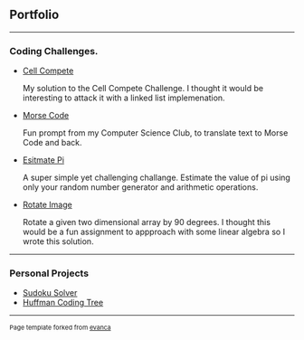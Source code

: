 ## Portfolio

---

### Coding Challenges.

- [Cell Compete](https://github.com/lkelly93/CellCompete)

  My solution to the Cell Compete Challenge. I thought it would be interesting to attack it with a linked list implemenation.
- [Morse Code](https://github.com/lkelly93/MorseCode)

  Fun prompt from my Computer Science Club, to translate text to Morse Code and back.
- [Esitmate Pi](https://github.com/lkelly93/estimate-pi)

  A super simple yet challenging challange. Estimate the value of pi using only your random number generator and arithmetic operations. 
- [Rotate Image](https://github.com/lkelly93/rotateimage)

  Rotate a given two dimensional array by 90 degrees. I thought this would be a fun assignment to appproach with some linear algebra so I wrote this solution.

---

### Personal Projects
- [Sudoku Solver](https://github.com/lkelly93/Sudoku-Solver)
- [Huffman Coding Tree](https://github.com/lkelly93/HuffmanCoding)

---
<p style="font-size:11px">Page template forked from <a href="https://github.com/evanca/quick-portfolio">evanca</a></p>
<!-- Remove above link if you don't want to attibute -->

